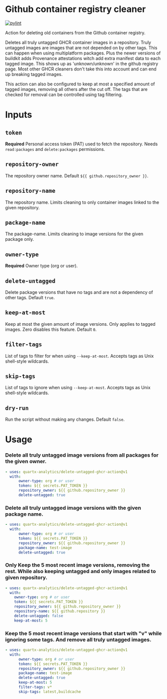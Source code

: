 # Github container registry cleaner
[![pylint](https://github.com/quartx-analytics/delete-untagged-ghcr-action/actions/workflows/pylint.yml/badge.svg)](https://github.com/quartx-analytics/delete-untagged-ghcr-action/actions/workflows/pylint.yml)

Action for deleting old containers from the Github container registry.

Deletes all truly untagged GHCR container images in a repository. Truly untagged images are images that
are not depended on by other tags. This can happen when using multiplatform packages.
Plus the newer versions of buildkit adds Provenance attestations witch add extra manifest data to each tagged image.
This shows up as 'unknown/unknown' in the github registry page. Most other GHCR cleaners don't take this into
account and can end up breaking tagged images.

This action can also be configured to keep at most a specified amount of tagged images, removing all others after the cut off.
The tags that are checked for removal can be controlled using tag filtering.


# Inputs

## `token`

**Required** Personal access token (PAT) used to fetch the repository. Needs `read:packages` and `delete:packages` permissions.

## `repository-owner`

The repository owner name. Default `${{ github.repository_owner }}`.

## `repository-name`

The repository name. Limits cleaning to only container images linked to the given repository.

## `package-name`

The package-name. Limits cleaning to image versions for the given package only.

## `owner-type`

**Required** Owner type (org or user).

## `delete-untagged`

Delete package versions that have no tags and are not a dependency of other tags. Default `true`.

## `keep-at-most`

Keep at most the given amount of image versions. Only applies to tagged images. Zero disables this feature. Default `0`.

## `filter-tags`

List of tags to filter for when using `--keep-at-most`. Accepts tags as Unix shell-style wildcards.

## `skip-tags`

List of tags to ignore when using `--keep-at-most`. Accepts tags as Unix shell-style wildcards.

## `dry-run`

Run the script without making any changes. Default `false`.


# Usage

### Delete all truly untagged image versions from all packages for the given owner.
```yaml
- uses: quartx-analytics/delete-untagged-ghcr-action@v1
  with:
      owner-type: org # or user
      token: ${{ secrets.PAT_TOKEN }}
      repository_owner: ${{ github.repository_owner }}
      delete-untagged: true
```

### Delete all truly untagged image versions with the given package name.
```yaml
- uses: quartx-analytics/delete-untagged-ghcr-action@v1
  with:
      owner-type: org # or user
      token: ${{ secrets.PAT_TOKEN }}
      repository_owner: ${{ github.repository_owner }}
      package-name: test-image
      delete-untagged: true
```

### Only Keep the 5 most recent image versions, removing the rest. While also keeping untagged and only images related to given repository.
```yaml
- uses: quartx-analytics/delete-untagged-ghcr-action@v1
  with:
    owner-type: org # or user
    token: ${{ secrets.PAT_TOKEN }}
    repository_owner: ${{ github.repository_owner }}
    repository-name: ${{ github.repository }}
    delete-untagged: false
    keep-at-most: 5
```

### Keep the 5 most recent image versions that start with "v" while ignoring some tags. And remove all truly untagged images.
```yaml
- uses: quartx-analytics/delete-untagged-ghcr-action@v1
  with:
      owner-type: org # or user
      token: ${{ secrets.PAT_TOKEN }}
      repository_owner: ${{ github.repository_owner }}
      package-name: test-image
      delete-untagged: true
      keep-at-most: 5
      filter-tags: v*
      skip-tags: latest,buildcache
```
